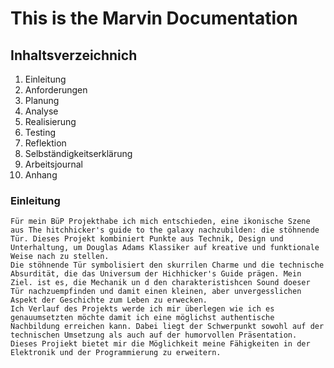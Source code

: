 # This is the Marvin Documentation
## Inhaltsverzeichnich
1. Einleitung
2. Anforderungen
3. Planung
4. Analyse
5. Realisierung
6. Testing
7. Reflektion
8. Selbständigkeitserklärung
9. Arbeitsjournal
10. Anhang

### Einleitung  
    Für mein BüP Projekthabe ich mich entschieden, eine ikonische Szene aus The hitchhicker's guide to the galaxy nachzubilden: die stöhnende Tür. Dieses Projekt kombiniert Punkte aus Technik, Design und Unterhaltung, um Douglas Adams Klassiker auf kreative und funktionale Weise nach zu stellen.  
    Die stöhnende Tür symbolisiert den skurrilen Charme und die technische Absurdität, die das Universum der Hichhicker's Guide prägen. Mein Ziel. ist es, die Mechanik un d den charakteristishcen Sound doeser Tür nachzuempfinden und damit einen kleinen, aber unvergesslichen Aspekt der Geschichte zum Leben zu erwecken.  
    Ich Verlauf des Projekts werde ich mir überlegen wie ich es genauumsetzten möchte damit ich eine möglichst authentische Nachbildung erreichen kann. Dabei liegt der Schwerpunkt sowohl auf der technischen Umsetzung als auch auf der humorvollen Präsentation.  
    Dieses Projiekt bietet mir die Möglichkeit meine Fähigkeiten in der Elektronik und der Programmierung zu erweitern.

